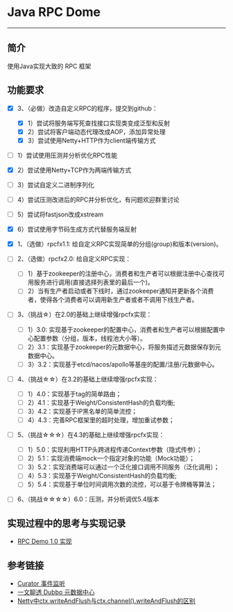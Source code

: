 # Java RPC Dome
***
## 简介
使用Java实现大致的 RPC 框架

## 功能要求

- [x] 3、（必做）改造自定义RPC的程序，提交到github：
  - [x] 1）尝试将服务端写死查找接口实现类变成泛型和反射
  - [x] 2）尝试将客户端动态代理改成AOP，添加异常处理
  - [x] 3）尝试使用Netty+HTTP作为client端传输方式
  
- [ ] 1）尝试使用压测并分析优化RPC性能
- [x] 2）尝试使用Netty+TCP作为两端传输方式
- [ ] 3）尝试自定义二进制序列化
- [ ] 4）尝试压测改进后的RPC并分析优化，有问题欢迎群里讨论
- [ ] 5）尝试将fastjson改成xstream
- [x] 6）尝试使用字节码生成方式代替服务端反射

- [x] 1、（选做）rpcfx1.1: 给自定义RPC实现简单的分组(group)和版本(version)。
- [ ] 2、（选做）rpcfx2.0: 给自定义RPC实现：
  - [ ] 1）基于zookeeper的注册中心，消费者和生产者可以根据注册中心查找可用服务进行调用(直接选择列表里的最后一个)。
  - [ ] 2）当有生产者启动或者下线时，通过zookeeper通知并更新各个消费者，使得各个消费者可以调用新生产者或者不调用下线生产者。
- [ ] 3、（挑战☆）在2.0的基础上继续增强rpcfx实现：
  - [ ] 1）3.0: 实现基于zookeeper的配置中心，消费者和生产者可以根据配置中心配置参数（分组，版本，线程池大小等）。
  - [ ] 2）3.1：实现基于zookeeper的元数据中心，将服务描述元数据保存到元数据中心。
  - [ ] 3）3.2：实现基于etcd/nacos/apollo等基座的配置/注册/元数据中心。

- [ ] 4、（挑战☆☆）在3.2的基础上继续增强rpcfx实现：
  - [ ] 1）4.0：实现基于tag的简单路由；
  - [ ] 2）4.1：实现基于Weight/ConsistentHash的负载均衡;
  - [ ] 3）4.2：实现基于IP黑名单的简单流控；
  - [ ] 4）4.3：完善RPC框架里的超时处理，增加重试参数；
- [ ] 5、（挑战☆☆☆）在4.3的基础上继续增强rpcfx实现：
  - [ ] 1）5.0：实现利用HTTP头跨进程传递Context参数（隐式传参）；
  - [ ] 2）5.1：实现消费端mock一个指定对象的功能（Mock功能）；
  - [ ] 3）5.2：实现消费端可以通过一个泛化接口调用不同服务（泛化调用）；
  - [ ] 4）5.3：实现基于Weight/ConsistentHash的负载均衡;
  - [ ] 5）5.4：实现基于单位时间调用次数的流控，可以基于令牌桶等算法；
- [ ] 6、（挑战☆☆☆☆）6.0：压测，并分析调优5.4版本

## 实现过程中的思考与实现记录

- [RPC Demo 1.0 实现](https://github.com/lw1243925457/JAVA-000/blob/main/homework/rpc/rpc-demo/README.md)

## 参考链接
- [Curator 事件监听](https://www.cnblogs.com/crazymakercircle/p/10228385.html)
- [一文聊透 Dubbo 元数据中心](https://cloud.tencent.com/developer/article/1532948)
- [Netty中ctx.writeAndFlush与ctx.channel().writeAndFlush的区别](https://blog.csdn.net/FishSeeker/article/details/78447684)